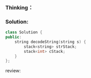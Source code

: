 ### Thinking：

### Solution:

```cpp
class Solution {
public:
    string decodeString(string s) {
		stack<string> strStack;
		stack<int> cStack;
    }
};
```

review: